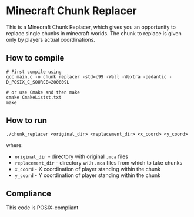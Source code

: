 # Minecraft Chunk Replacer

This is a Minecraft Chunk Replacer, which gives you an opportunity to replace single chunks in minecraft worlds. The chunk to replace is given only by players actual coordinations.

## How to compile
```shell
# First compile using
gcc main.c -o chunk_replacer -std=c99 -Wall -Wextra -pedantic -D_POSIX_C_SOURCE=200809L

# or use Cmake and then make
cmake CmakeListst.txt
make
```

## How to run
```shell
./chunk_replacer <original_dir> <replacement_dir> <x_coord> <y_coord>
```
where:
 - `original_dir` - directory with original `.mca` files
 - `replacement_dir` - directory with `.mca` files from which to take chunks
 - `x_coord` - X coordination of player standing within the chunk
 - `y_coord` - Y coordination of player standing within the chunk

## Compliance
This code is POSIX-compliant